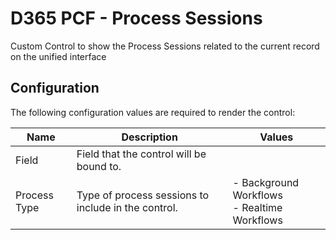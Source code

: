 # D365 PCF - Process Sessions

Custom Control to show the Process Sessions related to the current record on the unified interface


## Configuration

The following configuration values are required to render the control:

| Name         | Description                                          | Values                                           |
| ---          | ---                                                  | ---                                              |
| Field        | Field that the control will be bound to.             |                                                  |
| Process Type | Type of process sessions to include in the control.  |- Background Workflows <br />- Realtime Workflows |

